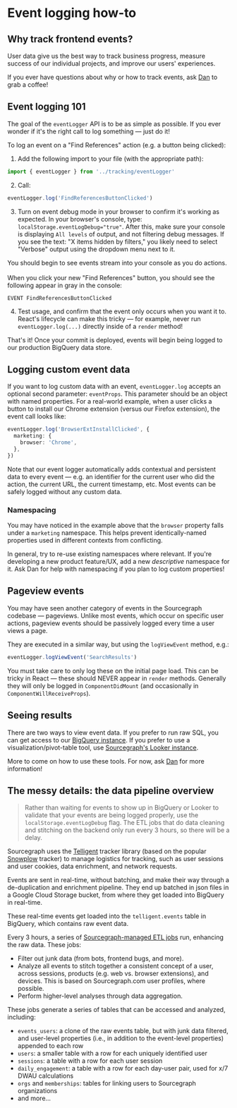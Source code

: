 # Event logging how-to

## Why track frontend events?

User data give us the best way to track business progress, measure success of our individual projects, and improve our users' experiences.

If you ever have questions about why or how to track events, ask [Dan](mailto:dan@sourcegraph.com) to grab a coffee!

## Event logging 101

The goal of the `eventLogger` API is to be as simple as possible. If you ever wonder if it's the right call to log something — just do it!

To log an event on a "Find References" action (e.g. a button being clicked):

1.  Add the following import to your file (with the appropriate path):

```ts
import { eventLogger } from '../tracking/eventLogger'
```

2.  Call:

```ts
eventLogger.log('FindReferencesButtonClicked')
```

3.  Turn on event debug mode in your browser to confirm it's working as expected. In your browser's console, type: `localStorage.eventLogDebug="true"`. After this, make sure your console is displaying `All levels` of output, and not filtering debug messages. If you see the text: "X items hidden by filters," you likely need to select "Verbose" output using the dropdown menu next to it.

You should begin to see events stream into your console as you do actions.
<BR><BR>
When you click your new "Find References" button, you should see the following appear in gray in the console:

```
EVENT FindReferencesButtonClicked
```

4.  Test usage, and confirm that the event only occurs when you want it to. React's lifecycle can make this tricky — for example, never run `eventLogger.log(...)` directly inside of a `render` method!

That's it! Once your commit is deployed, events will begin being logged to our production BigQuery data store.

## Logging custom event data

If you want to log custom data with an event, `eventLogger.log` accepts an optional second parameter: `eventProps`. This parameter should be an object with named properties. For a real-world example, when a user clicks a button to install our Chrome extension (versus our Firefox extension), the event call looks like:

```ts
eventLogger.log('BrowserExtInstallClicked', {
  marketing: {
    browser: 'Chrome',
  },
})
```

Note that our event logger automatically adds contextual and persistent data to every event — e.g. an identifier for the current user who did the action, the current URL, the current timestamp, etc. Most events can be safely logged without any custom data.

### Namespacing

You may have noticed in the example above that the `browser` property falls under a `marketing` namespace. This helps prevent identically-named properties used in different contexts from conflicting.

In general, try to re-use existing namespaces where relevant. If you're developing a new product feature/UX, add a new _descriptive_ namespace for it. Ask Dan for help with namespacing if you plan to log custom properties!

## Pageview events

You may have seen another category of events in the Sourcegraph codebase — pageviews. Unlike most events, which occur on specific user actions, pageview events should be passively logged every time a user views a page.

They are executed in a similar way, but using the `logViewEvent` method, e.g.:

```ts
eventLogger.logViewEvent('SearchResults')
```

You must take care to only log these on the initial page load. This can be tricky in React — these should NEVER appear in `render` methods. Generally they will only be logged in `ComponentDidMount` (and occasionally in `ComponentWillReceiveProps`).

## Seeing results

There are two ways to view event data. If you prefer to run raw SQL, you can get access to our [BigQuery instance](https://bigquery.cloud.google.com/dataset/telligentsourcegraph:telligent). If you prefer to use a visualization/pivot-table tool, use [Sourcegraph's Looker instance](https://sourcegraph.looker.com).

More to come on how to use these tools. For now, ask [Dan](mailto:dan@sourcegraph.com) for more information!

## The messy details: the data pipeline overview

> Rather than waiting for events to show up in BigQuery or Looker to validate that your events are being logged properly, use the `localStorage.eventLogDebug` flag. The ETL jobs that do data cleaning and stitching on the backend only run every 3 hours, so there will be a delay.

Sourcegraph uses the [Telligent](https://github.com/telligent-data/telligent-javascript-tracker) tracker library (based on the popular [Snowplow](https://github.com/snowplow/snowplow) tracker) to manage logistics for tracking, such as user sessions and user cookies, data enrichment, and network requests.

Events are sent in real-time, without batching, and make their way through a de-duplication and enrichment pipeline. They end up batched in json files in a Google Cloud Storage bucket, from where they get loaded into BigQuery in real-time.

These real-time events get loaded into the `telligent.events` table in BigQuery, which contains raw event data.

Every 3 hours, a series of [Sourcegraph-managed ETL jobs](https://github.com/KattMingMing/SGMetricsPipeline) run, enhancing the raw data. These jobs:

* Filter out junk data (from bots, frontend bugs, and more).
* Analyze all events to stitch together a consistent concept of a user, across sessions, products (e.g. web vs. browser extensions), and devices. This is based on Sourcegraph.com user profiles, where possible.
* Perform higher-level analyses through data aggregation.

These jobs generate a series of tables that can be accessed and analyzed, including:

* `events_users`: a clone of the raw events table, but with junk data filtered, and user-level properties (i.e., in addition to the event-level properties) appended to each row
* `users`: a smaller table with a row for each uniquely identified user
* `sessions`: a table with a row for each user session
* `daily_engagement`: a table with a row for each day-user pair, used for x/7 DWAU calculations
* `orgs` and `memberships`: tables for linking users to Sourcegraph organizations
* and more...
